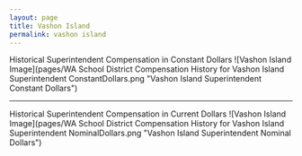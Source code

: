 ```yaml
---
layout: page
title: Vashon Island
permalink: vashon island
---
```



Historical Superintendent Compensation in Constant Dollars
![Vashon Island Image](pages/WA School District Compensation History for Vashon Island Superintendent ConstantDollars.png "Vashon Island Superintendent Constant Dollars")

___

Historical Superintendent Compensation in Current Dollars
![Vashon Island Image](pages/WA School District Compensation History for Vashon Island Superintendent NominalDollars.png "Vashon Island Superintendent Nominal Dollars")